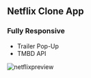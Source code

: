 
## Netflix Clone App

### Fully Responsive
- Trailer Pop-Up
- TMBD API

![netflixpreview](https://user-images.githubusercontent.com/85516194/173393552-f93b308b-ba3c-4df2-8d16-54c7d0dc8876.png)

